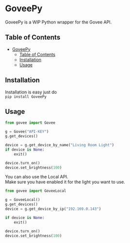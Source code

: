 # GoveePy

GoveePy is a WIP Python wrapper for the Govee API.

## Table of Contents

- [GoveePy](#goveepy)
  - [Table of Contents](#table-of-contents)
  - [Installation](#installation)
  - [Usage](#usage)

## Installation

Installation is easy just do  
`pip install GoveePy`

## Usage

```python
from govee import Govee

g = Govee("API-KEY")
g.get_devices()

device = g.get_device_by_name("Living Room Light")
if device is None:
    exit()

device.turn_on()
device.set_brightness(100)
```

You can also use the Local API.   
Make sure you have enabled it for the light you want to use.

```python
from govee import GoveeLocal

g = GoveeLocal()
g.get_devices()
device = g.get_device_by_ip("192.169.0.143")

if device is None:
    exit()

device.turn_on()
device.set_brightness(100)

```


